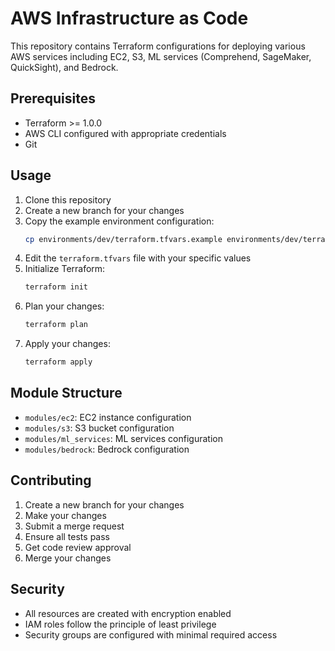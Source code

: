# AWS Infrastructure as Code

This repository contains Terraform configurations for deploying various AWS services including EC2, S3, ML services (Comprehend, SageMaker, QuickSight), and Bedrock.

## Prerequisites

- Terraform >= 1.0.0
- AWS CLI configured with appropriate credentials
- Git

## Usage

1. Clone this repository
2. Create a new branch for your changes
3. Copy the example environment configuration:
   ```bash
   cp environments/dev/terraform.tfvars.example environments/dev/terraform.tfvars
   ```
4. Edit the `terraform.tfvars` file with your specific values
5. Initialize Terraform:
   ```bash
   terraform init
   ```
6. Plan your changes:
   ```bash
   terraform plan
   ```
7. Apply your changes:
   ```bash
   terraform apply
   ```

## Module Structure

- `modules/ec2`: EC2 instance configuration
- `modules/s3`: S3 bucket configuration
- `modules/ml_services`: ML services configuration
- `modules/bedrock`: Bedrock configuration

## Contributing

1. Create a new branch for your changes
2. Make your changes
3. Submit a merge request
4. Ensure all tests pass
5. Get code review approval
6. Merge your changes

## Security

- All resources are created with encryption enabled
- IAM roles follow the principle of least privilege
- Security groups are configured with minimal required access
